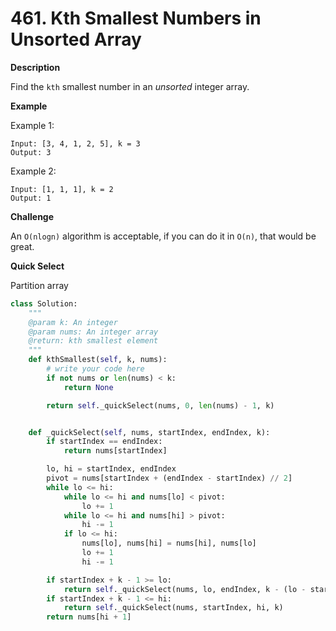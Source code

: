 # 461. Kth Smallest Numbers in Unsorted Array

**Description**

Find the `kth` smallest number in an *unsorted* integer array.


**Example**

Example 1:

```
Input: [3, 4, 1, 2, 5], k = 3
Output: 3
```

Example 2:

```
Input: [1, 1, 1], k = 2
Output: 1
```

**Challenge**

An `O(nlogn)` algorithm is acceptable, if you can do it in `O(n)`, that would be great.

**Quick Select**

Partition array

```python
class Solution:
    """
    @param k: An integer
    @param nums: An integer array
    @return: kth smallest element
    """
    def kthSmallest(self, k, nums):
        # write your code here
        if not nums or len(nums) < k:
            return None

        return self._quickSelect(nums, 0, len(nums) - 1, k)


    def _quickSelect(self, nums, startIndex, endIndex, k):
        if startIndex == endIndex:
            return nums[startIndex]

        lo, hi = startIndex, endIndex
        pivot = nums[startIndex + (endIndex - startIndex) // 2]
        while lo <= hi:
            while lo <= hi and nums[lo] < pivot:
                lo += 1
            while lo <= hi and nums[hi] > pivot:
                hi -= 1
            if lo <= hi:
                nums[lo], nums[hi] = nums[hi], nums[lo]
                lo += 1
                hi -= 1

        if startIndex + k - 1 >= lo:
            return self._quickSelect(nums, lo, endIndex, k - (lo - startIndex))
        if startIndex + k - 1 <= hi:
            return self._quickSelect(nums, startIndex, hi, k)
        return nums[hi + 1]
```
